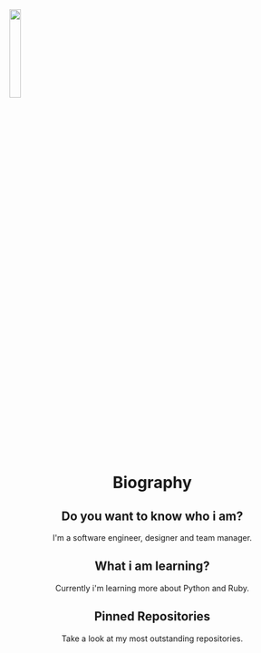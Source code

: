 <img align='center' src='http://pa1.narvii.com/6995/90e0ada08036dcf01e3f640bf6dde1d377d99757r1-200-200_00.gif' width='20%'> 

<h1 align="center">Biography</h2>

<h2 align="center">Do you want to know who i am?</h2>
<p align="center">I'm a software engineer, designer and team manager.</p>

<h2 align="center">What i am learning?</h2>
<p align="center">Currently i'm learning more about Python and Ruby.</p>

<h2 align="center">Pinned Repositories</h2>
<p align="center">Take a look at my most outstanding repositories.</p>

